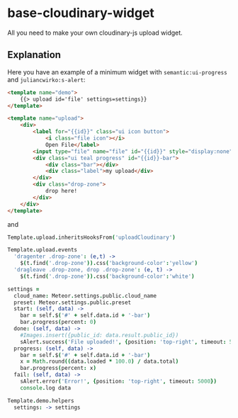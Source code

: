 base-cloudinary-widget
======================
All you need to make your own cloudinary-js upload widget.

Explanation
-----------
Here you have an example of a minimum widget with ```semantic:ui-progress``` and ```juliancwirko:s-alert```:

```html
<template name="demo">
    {{> upload id='file' settings=settings}}
</template>

<template name="upload">
    <div>
        <label for="{{id}}" class="ui icon button">
            <i class="file icon"></i>
            Open File</label>
        <input type="file" name="file" id="{{id}}" style="display:none">
        <div class="ui teal progress" id="{{id}}-bar">
            <div class="bar"></div>
            <div class="label">my upload</div>
        </div>
        <div class="drop-zone">
            drop here!
        </div>
    </div>
</template>
```

and

```coffee
Template.upload.inheritsHooksFrom('uploadCloudinary')

Template.upload.events
  'dragenter .drop-zone': (e,t) ->
    $(t.find('.drop-zone')).css('background-color':'yellow')
  'dragleave .drop-zone, drop .drop-zone': (e, t) ->
    $(t.find('.drop-zone')).css('background-color':'white')

settings =
  cloud_name: Meteor.settings.public.cloud_name
  preset: Meteor.settings.public.preset
  start: (self, data) ->
    bar = self.$('#' + self.data.id + '-bar')
    bar.progress(percent: 0)
  done: (self, data) ->
    #Images.insert({public_id: data.result.public_id})
    sAlert.success('File uploaded!', {position: 'top-right', timeout: 5000})
  progress: (self, data) ->
    bar = self.$('#' + self.data.id + '-bar')
    x = Math.round((data.loaded * 100.0) / data.total)
    bar.progress(percent: x)
  fail: (self, data) ->
    sAlert.error('Error!', {position: 'top-right', timeout: 5000})
    console.log data

Template.demo.helpers
  settings: -> settings
```